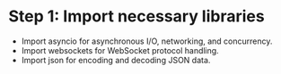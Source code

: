 # Step 1: Import necessary libraries

- Import asyncio for asynchronous I/O, networking, and concurrency.
- Import websockets for WebSocket protocol handling.
- Import json for encoding and decoding JSON data.